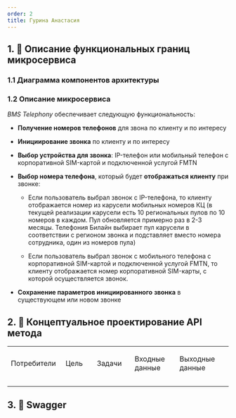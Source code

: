 ```yaml
---
order: 2
title: Гурина Анастасия
---
```


## 1\. 📖 Описание функциональных границ микросервиса

### 1\.1 Диаграмма компонентов архитектуры

<mermaid path="./fio-proektirovanie-api-2.mermaid" width="780px" height="248px"/>

### 1\.2 Описание микросервиса

*BMS Telephony* обеспечивает следующую функциональность:

-  **Получение номеров телефонов** для звона по клиенту и по интересу

-  **Инициирование звонка** по клиенту и по интересу

-  **Выбор устройства для звонка**: IP-телефон или мобильный телефон с корпоративной SIM-картой и подключенной услугой FMTN

-  **Выбор номера телефона**, который будет **отображаться клиенту** при звонке:

   -  Если пользователь выбрал звонок с IP-телефона, то клиенту отображается номер из карусели мобильных номеров КЦ (в текущей реализации карусели есть 10 региональных пулов по 10 номеров в каждом. Пул обновляется примерно раз в 2-3 месяцы. Телефония Билайн выбирает пул карусели в соответствии с регионом звонка и подставляет вместо номера сотрудника, один из номеров пула)

   -  Если пользователь выбрал звонок с мобильного телефона с корпоративной SIM-картой и подключенной услугой FMTN, то клиенту отображается номер корпоративной SIM-карты, с которой осуществляется звонок.

-  **Сохранение параметров инициированного** **звонка** в существующем или новом звонке

## 2\. 🧩 Концептуальное проектирование API метода

<table header="row">
<colgroup><col width="156"/><col width="156"/><col width="156"/><col width="192"/><col width="239"/></colgroup>
<tr>
<td>

Потребители

</td>
<td>

Цель

</td>
<td>

Задачи

</td>
<td>

Входные данные

</td>
<td>

Выходные данные

</td>
</tr>
<tr>
<td>



</td>
<td>



</td>
<td>



</td>
<td>



</td>
<td>



</td>
</tr>
<tr>
<td>



</td>
<td>



</td>
<td>



</td>
<td>



</td>
<td>



</td>
</tr>
</table>

## 3\. 🤝 Swagger

<openapi src="./fio-proektirovanie-api-2.yaml" flag="true"/>

### 